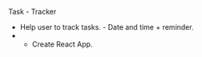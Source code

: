 Task - Tracker
 
- Help user to track tasks. - Date and time + reminder.
-  - Create React App.





